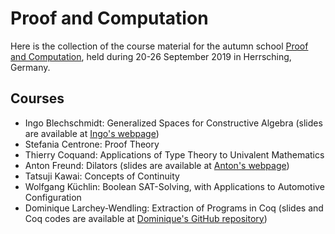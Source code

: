 # Proof and Computation
Here is the collection of the course material for the autumn school [Proof and Computation](http://www.mathematik.uni-muenchen.de/~schwicht/pc19.php), held during 20-26 September 2019 in Herrsching, Germany.

## Courses
- Ingo Blechschmidt: Generalized Spaces for Constructive Algebra (slides are available at [Ingo's webpage](https://www.speicherleck.de/iblech/stuff/slides-herrsching2019.pdf))
- Stefania Centrone: Proof Theory
- Thierry Coquand: Applications of Type Theory to Univalent Mathematics
- Anton Freund: Dilators (slides are available at [Anton's webpage](https://sites.google.com/view/antonfreund/talks))
- Tatsuji Kawai: Concepts of Continuity
- Wolfgang Küchlin: Boolean SAT-Solving, with Applications to Automotive Configuration
- Dominique Larchey-Wendling: Extraction of Programs in Coq (slides and Coq codes are available at [Dominique's GitHub repository](https://github.com/DmxLarchey/PC19))
